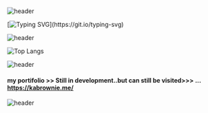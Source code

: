###
 ![header](https://capsule-render.vercel.app/api?type=rect&color=gradient&height=7&section=footer&text=&fontSize=20)

[![Typing SVG](https://readme-typing-svg.demolab.com/?lines=Hello+There+👋;This+is+Kevin+karanja;don't+ask+him+to+hack+your+ex!)](https://git.io/typing-svg)

![header](https://capsule-render.vercel.app/api?type=rect&color=gradient&height=7&section=footer&text=&fontSize=20)


![Top Langs](https://github-readme-stats.vercel.app/api/top-langs/?username=kabrownie&hide_progress=true)

![header](https://capsule-render.vercel.app/api?type=rect&color=gradient&height=7&section=footer&text=&fontSize=20)

#### my portifolio >> Still in development..but can still be visited>>> ... https://kabrownie.me/ 
 ![header](https://capsule-render.vercel.app/api?type=rect&color=gradient&height=7&section=footer&text=&fontSize=20)
